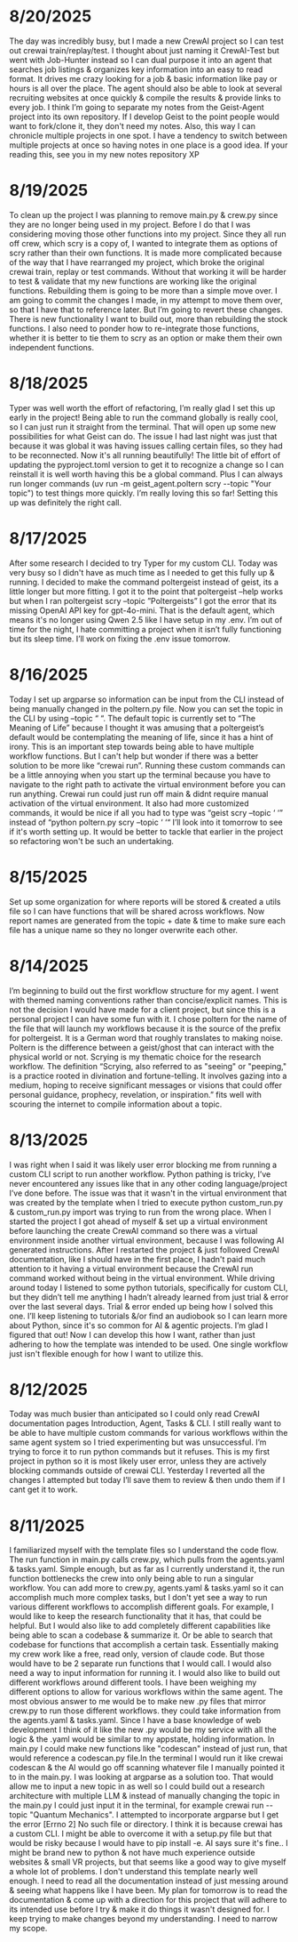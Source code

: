 # 8/20/2025
The day was incredibly busy, but I made a new CrewAI project so I can test out crewai train/replay/test. I thought about just naming it CrewAI-Test but went with Job-Hunter instead so I can dual purpose it into an agent that searches job listings & organizes key information into an easy to read format. It drives me crazy looking for a job & basic information like pay or hours is all over the place. The agent should also be able to look at several recruiting websites at once quickly & compile the results & provide links to every job. 
I think I’m going to separate my notes from the Geist-Agent project into its own repository. If I develop Geist to the point people would want to fork/clone it, they don't need my notes. Also, this way I can chronicle multiple projects in one spot. I have a tendency to switch between multiple projects at once so having notes in one place is a good idea. 
If your reading this, see you in my new notes repository XP

# 8/19/2025
To clean up the project I was planning to remove main.py & crew.py since they are no longer being used in my project. Before I do that I was considering moving those other functions into my project. Since they all run off crew, which scry is a copy of, I wanted to integrate them as options of scry rather than their own functions. It is made more complicated because of the way that I have rearranged my project, which broke the original crewai train, replay or test commands. Without that working it will be harder to test & validate that my new functions are working like the original functions. Rebuilding them is going to be more than a simple move over. I am going to commit the changes I made, in my attempt to move them over, so that I have that to reference later. But I’m going to revert these changes. There is new functionality I want to build out, more than rebuilding the stock functions. I also need to ponder how to re-integrate those functions, whether it is better to tie them to scry as an option or make them their own independent functions. 

# 8/18/2025
Typer was well worth the effort of refactoring, I’m really glad I set this up early in the project! Being able to run the command globally is really cool, so I can just run it straight from the terminal. That will open up some new possibilities for what Geist can do.
The issue I had last night was just that because it was global it was having issues calling certain files, so they had to be reconnected. Now it's all running beautifully! The little bit of effort of updating the pyproject.toml version to get it to recognize a change so I can reinstall it is well worth having this be a global command. Plus I can always run longer commands (uv run -m geist_agent.poltern scry --topic "Your topic") to test things more quickly. I’m really loving this so far! Setting this up was definitely the right call. 

# 8/17/2025
After some research I decided to try Typer for my custom CLI. Today was very busy so I didn't have as much time as I needed to get this fully up & running. I decided to make the command poltergeist instead of geist, its a little longer but more fitting. I got it to the point that poltergeist –help works but when I ran poltergeist scry –topic ”Poltergeists” I got the error that its missing OpenAI API key for gpt-4o-mini. That is the default agent, which means it's no longer using Qwen 2.5 like I have setup in my .env. I’m out of time for the night, I hate committing a project when it isn’t fully functioning but its sleep time. I’ll work on fixing the .env issue tomorrow. 

# 8/16/2025
Today I set up argparse so information can be input from the CLI instead of being manually changed in the poltern.py file. Now you can set the topic in the CLI by using –topic “ “. 
The default topic is currently set to “The Meaning of Life” because I thought it was amusing that a poltergeist’s default would be contemplating the meaning of life, since it has a hint of irony. 
This is an important step towards being able to have multiple workflow functions. But I can't help but wonder if there was a better solution to be more like “crewai run”. Running these custom commands can be a little annoying when you start up the terminal because you have to navigate to the right path to activate the virtual environment before you can run anything. Crewai run could just run off main & didnt require manual activation of the virtual environment. It also had more customized commands, it would be nice if all you had to type was “geist scry –topic ‘ ‘” instead of “python poltern.py scry –topic ‘ ‘“
I’ll look into it tomorrow to see if it's worth setting up. It would be better to tackle that earlier in the project so refactoring won't be such an undertaking.

# 8/15/2025
Set up some organization for where reports will be stored & created a utils file so I can have functions that will be shared across workflows. Now report names are generated from the topic + date & time to make sure each file has a unique name so they no longer overwrite each other.

# 8/14/2025
I’m beginning to build out the first workflow structure for my agent. I went with themed naming conventions rather than concise/explicit names. This is not the decision I would have made for a client project, but since this is a personal project I can have some fun with it. 
I chose poltern for the name of the file that will launch my workflows because it is the source of the prefix for poltergeist. It is a German word that roughly translates to making noise. Poltern is the difference between a geist/ghost that can interact with the physical world or not.
Scrying is my thematic choice for the research workflow. The definition “Scrying, also referred to as "seeing" or "peeping," is a practice rooted in divination and fortune-telling. It involves gazing into a medium, hoping to receive significant messages or visions that could offer personal guidance, prophecy, revelation, or inspiration.” fits well with scouring the internet to compile information about a topic.

# 8/13/2025
I was right when I said it was likely user error blocking me from running a custom CLI script to run another workflow. Python pathing is tricky, I’ve never encountered any issues like that in any other coding language/project I’ve done before. 
The issue was that it wasn't in the virtual environment that was created by the template when I tried to execute python custom_run.py & custom_run.py import was trying to run from the wrong place. When I started the project I got ahead of myself & set up a virtual environment before launching the create CrewAI command so there was a virtual environment inside another virtual environment, because I was following AI generated instructions. After I restarted the project & just followed CrewAI documentation, like I should have in the first place, I hadn't paid much attention to it having a virtual environment because the CrewAI run command worked without being in the virtual environment. 
While driving around today I listened to some python tutorials, specifically for custom CLI, but they didn’t tell me anything I hadn’t already learned from just trial & error over the last several days. Trial & error ended up being how I solved this one. I’ll keep listening to tutorials &/or find an audiobook so I can learn more about Python, since it's so common for AI & agentic projects. 
I’m glad I figured that out! Now I can develop this how I want, rather than just adhering to how the template was intended to be used. One single workflow just isn't flexible enough for how I want to utilize this. 

# 8/12/2025
Today was much busier than anticipated so I could only read CrewAI documentation pages Introduction, Agent, Tasks & CLI. I still really want to be able to have multiple custom commands for various workflows within the same agent system so I tried experimenting but was unsuccessful. I’m trying to force it to run python commands but it refuses. This is my first project in python so it is most likely user error, unless they are actively blocking commands outside of crewai CLI. Yesterday I reverted all the changes I attempted but today I’ll save them to review & then undo them if I cant get it to work. 

# 8/11/2025
I familiarized myself with the template files so I understand the code flow. The run function in main.py calls crew.py, which pulls from the agents.yaml & tasks.yaml. Simple enough, but as far as I currently understand it, the run function bottlenecks the crew into only being able to run a singular workflow. You can add more to crew.py, agents.yaml & tasks.yaml so it can accomplish much more complex tasks, but I don't yet see a way to run various different workflows to accomplish different goals.
For example, I would like to keep the research functionality that it has, that could be helpful. But I would also like to add completely different capabilities like being able to scan a codebase & summarize it. Or be able to search that codebase for functions that accomplish a certain task. Essentially making my crew work like a free, read only, version of claude code. But those would have to be 2 separate run functions that I would call. I would also need a way to input information for running it. I would also like to build out different workflows around different tools.
I have been weighing my different options to allow for various workflows within the same agent. The most obvious answer to me would be to make new .py files that mirror crew.py to run those different workflows. they could take information from the agents.yaml & tasks.yaml. Since I have a base knowledge of web development I think of it like the new .py would be my service with all the logic & the .yaml would be similar to my appstate, holding information. In main.py I could make new functions like "codescan" instead of just run, that would reference a codescan.py file.In the terminal I would run it like crewai codescan & the AI would go off scanning whatever file I manually pointed it to in the main.py.
I was looking at argparse as a solution too. That would allow me to input a new topic in as well so I could build out a research architecture with multiple LLM & instead of manually changing the topic in the main.py I could just input it in the terminal, for example crewai run --topic "Quantum Mechanics". I attempted to incorporate argparse but I get the error [Errno 2] No such file or directory. I think it is because crewai has a custom CLI. I might be able to overcome it with a setup.py file but that would be risky because I would have to pip install -e. AI says sure it's fine.. I might be brand new to python & not have much experience outside websites & small VR projects, but that seems like a good way to give myself a whole lot of problems. I don't understand this template nearly well enough. I need to read all the documentation instead of just messing around & seeing what happens like I have been.
My plan for tomorrow is to read the documentation & come up with a direction for this project that will adhere to its intended use before I try & make it do things it wasn't designed for. I keep trying to make changes beyond my understanding. I need to narrow my scope.